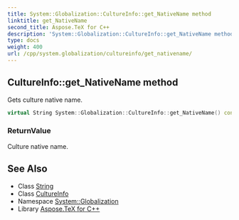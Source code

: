 ```yaml
---
title: System::Globalization::CultureInfo::get_NativeName method
linktitle: get_NativeName
second_title: Aspose.TeX for C++
description: 'System::Globalization::CultureInfo::get_NativeName method. Gets culture native name in C++.'
type: docs
weight: 400
url: /cpp/system.globalization/cultureinfo/get_nativename/
---
```

## CultureInfo::get_NativeName method


Gets culture native name.

```cpp
virtual String System::Globalization::CultureInfo::get_NativeName() const
```


### ReturnValue

Culture native name.

## See Also

* Class [String](../../../system/string/)
* Class [CultureInfo](../)
* Namespace [System::Globalization](../../)
* Library [Aspose.TeX for C++](../../../)
